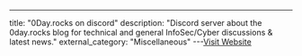 ---
title: "0Day.rocks on discord"
description: "Discord server about the 0day.rocks blog for technical and general InfoSec/Cyber discussions & latest news."
external_category: "Miscellaneous"
---[Visit Website](https://discord.gg/WmYzJfD)

